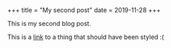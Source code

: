 +++
title = "My second post"
date = 2019-11-28
+++

This is my second blog post.

This is a [link](https://google.com) to a thing
that should have been styled :(